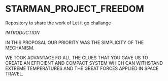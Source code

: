 # STARMAN_PROJECT_FREEDOM
Repository to share the work of Let it go challange




*INTRODUCTION*

IN THIS PROPOSAL OUR PRIORITY WAS THE SIMPLICITY OF THE MECHANISM.

WE TOOK ADVANTAGE FO ALL THE CLUES THAT YOU GAVE US TO CREATE AN EFFICIENT AND COMPACT SYSTEM WHICH CAN WITHSTAND EXTREME TEMPERATURES AND THE GREAT FORCES APPLIED IN SPACE TRAVEL.
